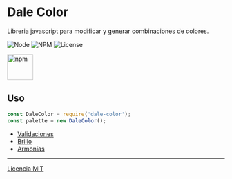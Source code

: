 # Dale Color

Libreria javascript para modificar y generar combinaciones de colores.

![Node](https://img.shields.io/badge/NodeJS-v12.20.0-blue)
![NPM](https://img.shields.io/badge/NPM-v6.14.8-blue)
![License](https://img.shields.io/badge/License-MIT-green)

<p align="left">
  <a href="https://www.npmjs.com/package/dale-color" target="_blank"><img src="https://gist.githubusercontent.com/calistomichel/df14b3f9d80448fd7cc8d513a1824db7/raw/3588999ef0db4bb5584083b3e3897b06d1dbca80/npm-badge.svg" alt="npm" height="60"></a>
</p>

## Uso

```js
const DaleColor = require('dale-color');
const palette = new DaleColor();
```

- [Validaciones](https://gist.github.com/calistomichel/a2d06c58a741744c33bc740ace3b237f)
- [Brillo](https://gist.github.com/calistomichel/22bdade84b3cfe177705e706660e7f6c)
- [Armonías](https://gist.github.com/calistomichel/ed122ba501877bd7759023d9ee34c560)

---

[Licencia MIT](https://github.com/calistomichel/dale-color/blob/master/LICENSE.md)